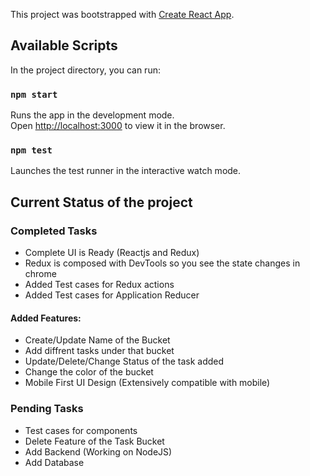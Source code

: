 This project was bootstrapped with [Create React App](https://github.com/facebook/create-react-app).

## Available Scripts

In the project directory, you can run:

### `npm start`

Runs the app in the development mode.<br />
Open [http://localhost:3000](http://localhost:3000) to view it in the browser.

### `npm test`

Launches the test runner in the interactive watch mode.

## Current Status of the project

### Completed Tasks

- Complete UI is Ready (Reactjs and Redux)
- Redux is composed with DevTools so you see the state changes in chrome
- Added Test cases for Redux actions
- Added Test cases for Application Reducer

#### Added Features:

- Create/Update Name of the Bucket
- Add diffrent tasks under that bucket
- Update/Delete/Change Status of the task added
- Change the color of the bucket
- Mobile First UI Design (Extensively compatible with mobile)

### Pending Tasks

- Test cases for components
- Delete Feature of the Task Bucket
- Add Backend (Working on NodeJS)
- Add Database
